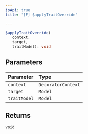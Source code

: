 ```yaml
---
jsApi: true
title: "[F] $applyTraitOverride"

---
```

```ts
$applyTraitOverride(
   context, 
   target, 
   traitModel): void
```

## Parameters

| Parameter | Type |
| :------ | :------ |
| `context` | `DecoratorContext` |
| `target` | `Model` |
| `traitModel` | `Model` |

## Returns

`void`
